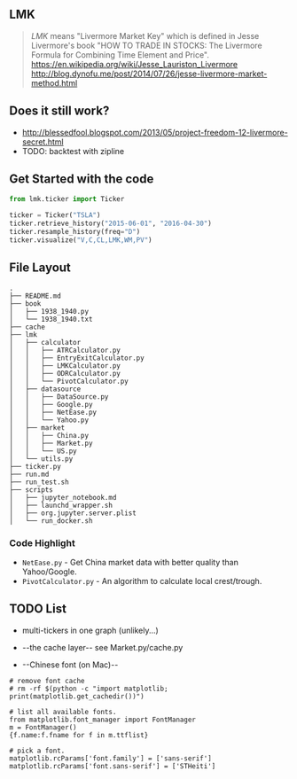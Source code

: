 ## LMK

> *LMK* means "Livermore Market Key" which is defined in Jesse Livermore's book "HOW TO TRADE IN STOCKS: The Livermore Formula for Combining Time Element and Price".  <https://en.wikipedia.org/wiki/Jesse_Lauriston_Livermore>
> <http://blog.dynofu.me/post/2014/07/26/jesse-livermore-market-method.html>

## Does it still work?
* <http://blessedfool.blogspot.com/2013/05/project-freedom-12-livermore-secret.html>
* TODO: backtest with zipline


## Get Started with the code

```python
from lmk.ticker import Ticker

ticker = Ticker("TSLA")
ticker.retrieve_history("2015-06-01", "2016-04-30")
ticker.resample_history(freq="D")
ticker.visualize("V,C,CL,LMK,WM,PV")
```


## File Layout

```
.
├── README.md
├── book
│   ├── 1938_1940.py
│   └── 1938_1940.txt
├── cache
├── lmk
│   ├── calculator
│   │   ├── ATRCalculator.py
│   │   ├── EntryExitCalculator.py
│   │   ├── LMKCalculator.py
│   │   ├── ODRCalculator.py
│   │   └── PivotCalculator.py
│   ├── datasource
│   │   ├── DataSource.py
│   │   ├── Google.py
│   │   ├── NetEase.py
│   │   └── Yahoo.py
│   ├── market
│   │   ├── China.py
│   │   ├── Market.py
│   │   └── US.py
│   └── utils.py
├── ticker.py
├── run.md
├── run_test.sh
├── scripts
│   ├── jupyter_notebook.md
│   ├── launchd_wrapper.sh
│   ├── org.jupyter.server.plist
│   └── run_docker.sh
```


### Code Highlight ###

* ```NetEase.py``` - Get China market data with better quality than Yahoo/Google.
* ```PivotCalculator.py``` - An algorithm to calculate local crest/trough.


## TODO List

* multi-tickers in one graph (unlikely...)

* --the cache layer-- see Market.py/cache.py

* --Chinese font (on Mac)--

```
# remove font cache
# rm -rf $(python -c "import matplotlib; print(matplotlib.get_cachedir())")

# list all available fonts.
from matplotlib.font_manager import FontManager
m = FontManager()
{f.name:f.fname for f in m.ttflist}

# pick a font.
matplotlib.rcParams['font.family'] = ['sans-serif']
matplotlib.rcParams['font.sans-serif'] = ['STHeiti']
```
